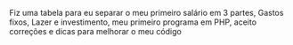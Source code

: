 Fiz uma tabela para eu separar o meu primeiro salário em 3 partes, Gastos fixos, Lazer e investimento, meu primeiro programa em PHP, aceito correções e dicas para melhorar o meu código
